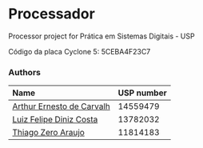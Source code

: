 # Processador
Processor project for Prática em Sistemas Digitais - USP

Código da placa Cyclone 5: 5CEBA4F23C7 

### Authors

| Name                                                       | USP number |
| :--------------------------------------------------------- | :--------- |
| [Arthur Ernesto de Carvalh](https://github.com/clr-cera)     | 14559479 |
| [Luiz Felipe Diniz Costa](https://github.com/lfelipediniz) | 13782032 |
| [Thiago Zero Araujo](https://github.com/thzero0)  | 11814183 |

